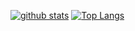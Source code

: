 [![github stats](https://github-readme-stats.vercel.app/api?username=CoelacanthusHex&show_icons=true&count_private=true&include_all_commits=true&line_height=28&hide_rank=false)](https://github.com/anuraghazra/github-readme-stats)
[![Top Langs](https://github-readme-stats.vercel.app/api/top-langs/?username=Coelacanthus&Hexcount_private=true)](https://github.com/anuraghazra/github-readme-stats)
